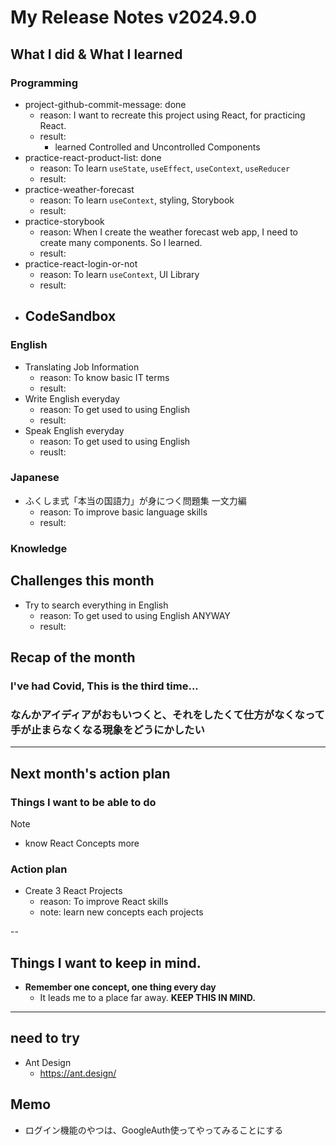 # My Release Notes v2024.9.0

## What I did & What I learned

### Programming

- project-github-commit-message: done
  - reason: I want to recreate this project using React, for practicing React.
  - result:
    - learned Controlled and Uncontrolled Components
- practice-react-product-list: done
  - reason: To learn `useState`, `useEffect`, `useContext`, `useReducer`
  - result: 
- practice-weather-forecast
  - reason: To learn `useContext`, styling, Storybook
  - result: 
- practice-storybook
  - reason: When I create the weather forecast web app, I need to create many components. So I learned.
  - result: 
- practice-react-login-or-not
  - reason: To learn `useContext`, UI Library
  - result:
- CodeSandbox
  - 

### English

- Translating Job Information
  - reason: To know basic IT terms
  - result:
- Write English everyday
  - reason: To get used to using English
  - result:
- Speak English everyday
  - reason: To get used to using English
  - reuslt: 

### Japanese

- ふくしま式「本当の国語力」が身につく問題集 一文力編
  - reason: To improve basic language skills 
  - result:

### Knowledge



## Challenges this month

- Try to search everything in English
  - reason: To get used to using English ANYWAY
  - result:


## Recap of the month

### I've had Covid, This is the third time...

### なんかアイディアがおもいつくと、それをしたくて仕方がなくなって手が止まらなくなる現象をどうにかしたい

---

## Next month's action plan

### Things I want to be able to do

> [!NOTE]
> - know React Concepts more

### Action plan

- Create 3 React Projects
  - reason: To improve React skills
  - note: learn new concepts each projects

--

## Things I want to keep in mind.

- **Remember one concept, one thing every day**
  - It leads me to a place far away. **KEEP THIS IN MIND.**

---

## need to try

- Ant Design
  - https://ant.design/

## Memo

- ログイン機能のやつは、GoogleAuth使ってやってみることにする